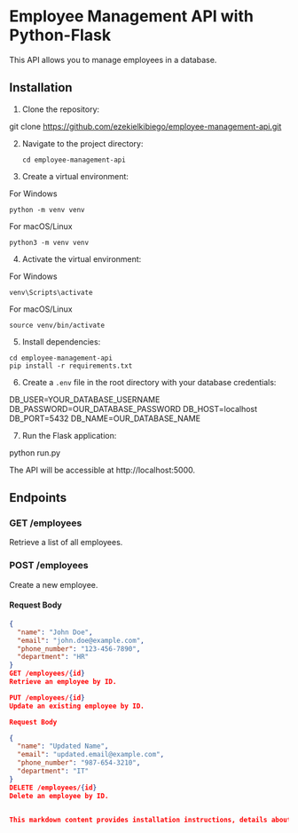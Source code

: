 # Employee Management API with Python-Flask

This API allows you to manage employees in a database.

## Installation

1. Clone the repository:

git clone https://github.com/ezekielkibiego/employee-management-api.git

2. Navigate to the project directory:

    ```
    cd employee-management-api
    ```

3. Create a virtual environment:

For Windows

```
python -m venv venv
```

For macOS/Linux

```
python3 -m venv venv
```


4. Activate the virtual environment:

For Windows

```
venv\Scripts\activate
```

For macOS/Linux

```
source venv/bin/activate
```



5. Install dependencies:

```
cd employee-management-api
pip install -r requirements.txt

```


6. Create a `.env` file in the root directory with your database credentials:

DB_USER=YOUR_DATABASE_USERNAME
DB_PASSWORD=OUR_DATABASE_PASSWORD
DB_HOST=localhost
DB_PORT=5432
DB_NAME=OUR_DATABASE_NAME


7. Run the Flask application:

python run.py


The API will be accessible at http://localhost:5000.

## Endpoints

### GET /employees

Retrieve a list of all employees.

### POST /employees

Create a new employee.

#### Request Body
```json
{
  "name": "John Doe",
  "email": "john.doe@example.com",
  "phone_number": "123-456-7890",
  "department": "HR"
}
GET /employees/{id}
Retrieve an employee by ID.

PUT /employees/{id}
Update an existing employee by ID.

Request Body

{
  "name": "Updated Name",
  "email": "updated.email@example.com",
  "phone_number": "987-654-3210",
  "department": "IT"
}
DELETE /employees/{id}
Delete an employee by ID.


This markdown content provides installation instructions, details about available endpoints, and request body examples for creating and updating employees. Adjust the content as needed for your specific API.